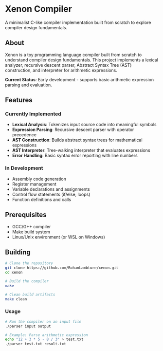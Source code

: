 # Xenon Compiler

A minimalist C-like compiler implementation built from scratch to explore compiler design fundamentals.

## About

Xenon is a toy programming language compiler built from scratch to understand compiler design fundamentals. This project implements a lexical analyzer, recursive descent parser, Abstract Syntax Tree (AST) construction, and interpreter for arithmetic expressions.

**Current Status**: Early development - supports basic arithmetic expression parsing and evaluation.

## Features

### Currently Implemented
- **Lexical Analysis**: Tokenizes input source code into meaningful symbols
- **Expression Parsing**: Recursive descent parser with operator precedence
- **AST Construction**: Builds abstract syntax trees for mathematical expressions  
- **AST Interpreter**: Tree-walking interpreter that evaluates expressions
- **Error Handling**: Basic syntax error reporting with line numbers

### In Development
- Assembly code generation
- Register management
- Variable declarations and assignments
- Control flow statements (if/else, loops)
- Function definitions and calls

## Prerequisites
- GCC/G++ compiler
- Make build system
- Linux/Unix environment (or WSL on Windows)

## Building

```bash
# Clone the repository
git clone https://github.com/RohanLambture/xenon.git
cd xenon

# Build the compiler
make

# Clean build artifacts
make clean
```

### Usage

```bash
# Run the compiler on an input file
./parser input output

# Example: Parse arithmetic expression
echo "12 + 3 * 5 - 8 / 3" > test.txt
./parser test.txt result.txt
```
